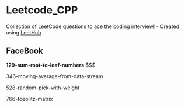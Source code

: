 # Leetcode_CPP
Collection of LeetCode questions to ace the coding interview! - Created using [LeetHub](https://github.com/QasimWani/LeetHub)

## FaceBook

**129-sum-root-to-leaf-numbers**        $$$

346-moving-average-from-data-stream

528-random-pick-with-weight

766-toeplitz-matrix

